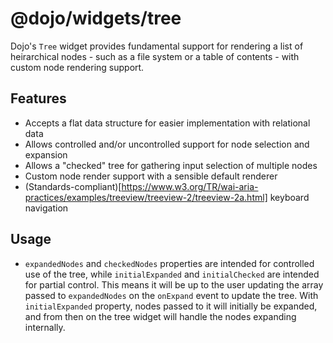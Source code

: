 # @dojo/widgets/tree

Dojo's `Tree` widget provides fundamental support for rendering a list of heirarchical nodes - such as a file system or a table of contents - with custom node rendering support.

## Features

-   Accepts a flat data structure for easier implementation with relational data
-   Allows controlled and/or uncontrolled support for node selection and expansion
-   Allows a "checked" tree for gathering input selection of multiple nodes
-   Custom node render support with a sensible default renderer
-   (Standards-compliant)[https://www.w3.org/TR/wai-aria-practices/examples/treeview/treeview-2/treeview-2a.html] keyboard navigation

## Usage

-   `expandedNodes` and `checkedNodes` properties are intended for controlled use of the tree, while `initialExpanded` and `initialChecked` are intended for partial control. This means it will be up to the user updating the array passed to `expandedNodes` on the `onExpand` event to update the tree. With `initialExpanded` property, nodes passed to it will initially be expanded, and from then on the tree widget will handle the nodes expanding internally.
